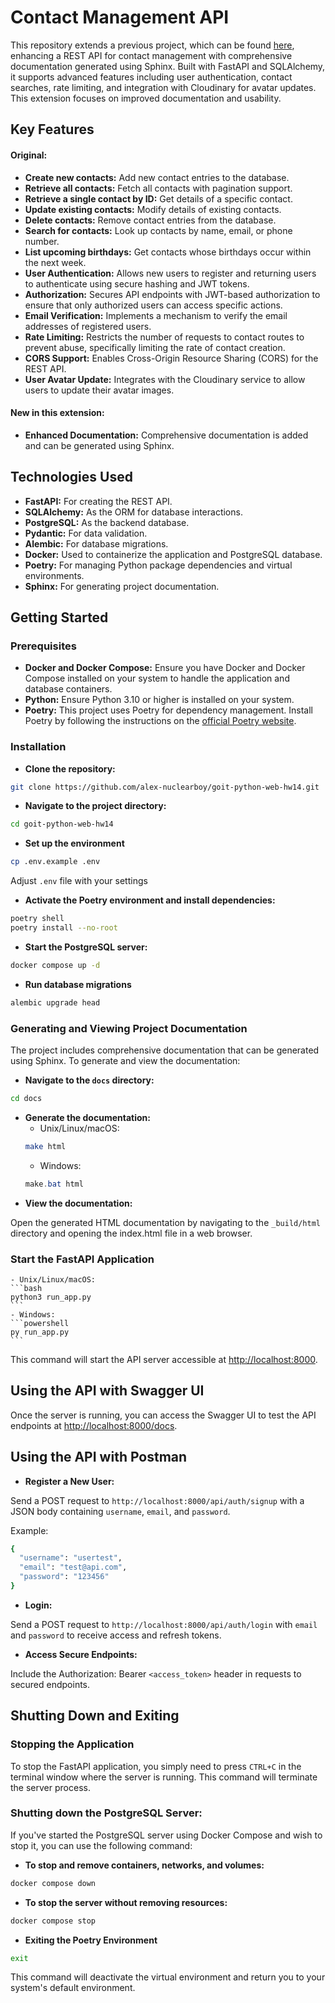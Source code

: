 # Contact Management API

This repository extends a previous project, which can be found [here](https://github.com/alex-nuclearboy/goit-python-web-hw13/tree/main/first_task), enhancing a REST API for contact management with comprehensive documentation generated using Sphinx. Built with FastAPI and SQLAlchemy, it supports advanced features including user authentication, contact searches, rate limiting, and integration with Cloudinary for avatar updates. This extension focuses on improved documentation and usability.

## Key Features

#### Original:

- **Create new contacts:** Add new contact entries to the database.
- **Retrieve all contacts:** Fetch all contacts with pagination support.
- **Retrieve a single contact by ID:** Get details of a specific contact.
- **Update existing contacts:** Modify details of existing contacts.
- **Delete contacts:** Remove contact entries from the database.
- **Search for contacts:** Look up contacts by name, email, or phone number.
- **List upcoming birthdays:** Get contacts whose birthdays occur within the next week.
- **User Authentication:** Allows new users to register and returning users to authenticate using secure hashing and JWT tokens.
- **Authorization:** Secures API endpoints with JWT-based authorization to ensure that only authorized users can access specific actions.
- **Email Verification:** Implements a mechanism to verify the email addresses of registered users.
- **Rate Limiting:** Restricts the number of requests to contact routes to prevent abuse, specifically limiting the rate of contact creation.
- **CORS Support:** Enables Cross-Origin Resource Sharing (CORS) for the REST API.
- **User Avatar Update:** Integrates with the Cloudinary service to allow users to update their avatar images.

#### New in this extension:

- **Enhanced Documentation:** Comprehensive documentation is added and can be generated using Sphinx.

## Technologies Used

- **FastAPI:** For creating the REST API.
- **SQLAlchemy:** As the ORM for database interactions.
- **PostgreSQL:** As the backend database.
- **Pydantic:** For data validation.
- **Alembic:** For database migrations.
- **Docker:** Used to containerize the application and PostgreSQL database.
- **Poetry:** For managing Python package dependencies and virtual environments.
- **Sphinx:** For generating project documentation.

## Getting Started

### Prerequisites

- **Docker and Docker Compose:** Ensure you have Docker and Docker Compose installed on your system to handle the application and database containers.
- **Python:** Ensure Python 3.10 or higher is installed on your system.
- **Poetry:** This project uses Poetry for dependency management. Install Poetry by following the instructions on the [official Poetry website](https://python-poetry.org/docs/#installation).

### Installation

- **Clone the repository:**
```bash
git clone https://github.com/alex-nuclearboy/goit-python-web-hw14.git
```

- **Navigate to the project directory:**
```bash
cd goit-python-web-hw14
```

- **Set up the environment**
```bash
cp .env.example .env
```

Adjust `.env` file with your settings

- **Activate the Poetry environment and install dependencies:**
```bash
poetry shell
poetry install --no-root
```

- **Start the PostgreSQL server:**
```bash
docker compose up -d
```

- **Run database migrations**
```bash
alembic upgrade head
```

### Generating and Viewing Project Documentation

The project includes comprehensive documentation that can be generated using Sphinx. To generate and view the documentation:

- **Navigate to the `docs` directory:**
```bash
cd docs
```

- **Generate the documentation:**
    - Unix/Linux/macOS:
    ```bash
    make html
    ```
    - Windows:
    ```powershell
    make.bat html
    ```
- **View the documentation:**

Open the generated HTML documentation by navigating to the `_build/html` directory and opening the index.html file in a web browser.

### Start the FastAPI Application

    - Unix/Linux/macOS:
    ```bash
    python3 run_app.py
    ```
    - Windows:
    ```powershell
    py run_app.py
    ```

This command will start the API server accessible at [http://localhost:8000](http://localhost:8000).

## Using the API with Swagger UI

Once the server is running, you can access the Swagger UI to test the API endpoints at [http://localhost:8000/docs](http://localhost:8000/docs).

## Using the API with Postman

- **Register a New User:**

Send a POST request to `http://localhost:8000/api/auth/signup` with a JSON body containing `username`, `email`, and `password`.

Example:
```bash
{
  "username": "usertest",
  "email": "test@api.com",
  "password": "123456"
}
```

- **Login:**

Send a POST request to `http://localhost:8000/api/auth/login` with `email` and `password` to receive access and refresh tokens.

- **Access Secure Endpoints:**

Include the Authorization: Bearer `<access_token>` header in requests to secured endpoints.

## Shutting Down and Exiting

### Stopping the Application

To stop the FastAPI application, you simply need to press `CTRL+C` in the terminal window where the server is running. This command will terminate the server process.

### Shutting down the PostgreSQL Server:

If you've started the PostgreSQL server using Docker Compose and wish to stop it, you can use the following command:

- **To stop and remove containers, networks, and volumes:**
```bash
docker compose down
```

- **To stop the server without removing resources:**
```bash
docker compose stop
```

- **Exiting the Poetry Environment**
```bash
exit
```

This command will deactivate the virtual environment and return you to your system's default environment.
